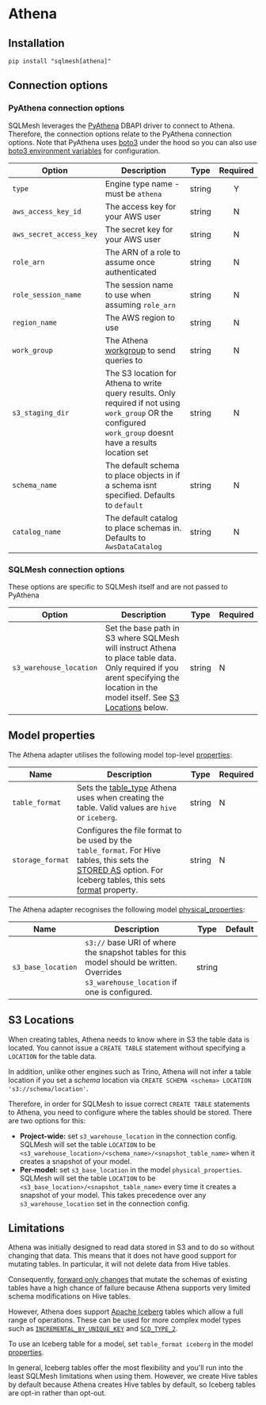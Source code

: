# Athena

## Installation

```
pip install "sqlmesh[athena]"
```

## Connection options

### PyAthena connection options

SQLMesh leverages the [PyAthena](https://github.com/laughingman7743/PyAthena) DBAPI driver to connect to Athena. Therefore, the connection options relate to the PyAthena connection options.
Note that PyAthena uses [boto3](https://boto3.amazonaws.com/v1/documentation/api/latest/index.html) under the hood so you can also use [boto3 environment variables](https://boto3.amazonaws.com/v1/documentation/api/latest/guide/configuration.html#using-environment-variables) for configuration.

| Option                  | Description                                                                                                                                                  |  Type  | Required |
|-------------------------|--------------------------------------------------------------------------------------------------------------------------------------------------------------|:------:|:--------:|
| `type`                  | Engine type name - must be `athena`                                                                                                                          | string |    Y     |
| `aws_access_key_id`     | The access key for your AWS user                                                                                                                             | string |    N     |
| `aws_secret_access_key` | The secret key for your AWS user                                                                                                                             | string |    N     |
| `role_arn`              | The ARN of a role to assume once authenticated                                                                                                               | string |    N     |
| `role_session_name`     | The session name to use when assuming `role_arn`                                                                                                             | string |    N     |
| `region_name`           | The AWS region to use                                                                                                                                        | string |    N     |
| `work_group`            | The Athena [workgroup](https://docs.aws.amazon.com/athena/latest/ug/workgroups-manage-queries-control-costs.html) to send queries to                         | string |    N     |
| `s3_staging_dir`        | The S3 location for Athena to write query results. Only required if not using `work_group` OR the configured `work_group` doesnt have a results location set | string |    N     |
| `schema_name`           | The default schema to place objects in if a schema isnt specified. Defaults to `default`                                                                     | string |    N     |
| `catalog_name`          | The default catalog to place schemas in. Defaults to `AwsDataCatalog`                                                                                        | string |    N     |

### SQLMesh connection options

These options are specific to SQLMesh itself and are not passed to PyAthena

| Option                  | Description                                                                                                                                                                                      | Type   | Required |
|-------------------------|--------------------------------------------------------------------------------------------------------------------------------------------------------------------------------------------------|--------|----------|
| `s3_warehouse_location` | Set the base path in S3 where SQLMesh will instruct Athena to place table data. Only required if you arent specifying the location in the model itself. See [S3 Locations](#s3-locations) below. | string | N        |

## Model properties

The Athena adapter utilises the following model top-level [properties](../../concepts/models/overview.md#model-properties):

| Name             | Description                                                                                                                                                                                                                                                                                                                          | Type   | Required |
|------------------|--------------------------------------------------------------------------------------------------------------------------------------------------------------------------------------------------------------------------------------------------------------------------------------------------------------------------------------|--------|----------|
| `table_format`   | Sets the [table_type](https://docs.aws.amazon.com/athena/latest/ug/create-table-as.html#ctas-table-properties) Athena uses when creating the table. Valid values are `hive` or `iceberg`.                                                                                                                                            | string | N        |
| `storage_format` | Configures the file format to be used by the `table_format`. For Hive tables, this sets the [STORED AS](https://docs.aws.amazon.com/athena/latest/ug/create-table.html#parameters) option. For Iceberg tables, this sets [format](https://docs.aws.amazon.com/athena/latest/ug/create-table-as.html#ctas-table-properties) property. | string | N        |

The Athena adapter recognises the following model [physical_properties](../../concepts/models/overview.md#physical_properties):

| Name              | Description                                                                                                                                                                               | Type   | Default |
|-------------------|-------------------------------------------------------------------------------------------------------------------------------------------------------------------------------------------|--------|---------|
| `s3_base_location`| `s3://` base URI of where the snapshot tables for this model should be written. Overrides `s3_warehouse_location` if one is configured.                                                   | string |         |


## S3 Locations
When creating tables, Athena needs to know where in S3 the table data is located. You cannot issue a `CREATE TABLE` statement without specifying a `LOCATION` for the table data.

In addition, unlike other engines such as Trino, Athena will not infer a table location if you set a _schema_ location via `CREATE SCHEMA <schema> LOCATION 's3://schema/location'`.

Therefore, in order for SQLMesh to issue correct `CREATE TABLE` statements to Athena, you need to configure where the tables should be stored. There are two options for this:

- **Project-wide:** set `s3_warehouse_location` in the connection config. SQLMesh will set the table `LOCATION` to be `<s3_warehouse_location>/<schema_name>/<snapshot_table_name>` when it creates a snapshot of your model.
- **Per-model:** set `s3_base_location` in the model `physical_properties`. SQLMesh will set the table `LOCATION` to be `<s3_base_location>/<snapshot_table_name>` every time it creates a snapshot of your model. This takes precedence over any `s3_warehouse_location` set in the connection config.


## Limitations
Athena was initially designed to read data stored in S3 and to do so without changing that data. This means that it does not have good support for mutating tables. In particular, it will not delete data from Hive tables.

Consequently, [forward only changes](../../concepts/plans.md#forward-only-change) that mutate the schemas of existing tables have a high chance of failure because Athena supports very limited schema modifications on Hive tables.

However, Athena does support [Apache Iceberg](https://docs.aws.amazon.com/athena/latest/ug/querying-iceberg.html) tables which allow a full range of operations. These can be used for more complex model types such as [`INCREMENTAL_BY_UNIQUE_KEY`](../../concepts/models/model_kinds.md#incremental_by_unique_key) and [`SCD_TYPE_2`](../../concepts/models/model_kinds.md#scd-type-2).

To use an Iceberg table for a model, set `table_format iceberg` in the model [properties](../../concepts/models/overview.md#model-properties).

In general, Iceberg tables offer the most flexibility and you'll run into the least SQLMesh limitations when using them. However, we create Hive tables by default because Athena creates Hive tables by default, so Iceberg tables are opt-in rather than opt-out.

